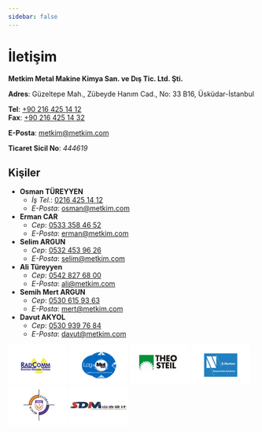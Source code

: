```yaml
---
sidebar: false
---
```


# İletişim

**Metkim Metal Makine Kimya San. ve Dış Tic. Ltd. Şti.**

<GoogleMaps/>

**Adres**: Güzeltepe Mah., Zübeyde Hanım Cad., No: 33 B16, Üsküdar-İstanbul

**Tel**: [+90 216 425 14 12](tel:+902164251412)  
**Fax**: [+90 216 425 14 32](tel:+902164251432)

**E-Posta**: <metkim@metkim.com>

**Ticaret Sicil No**: *444619*

## Kişiler

- **Osman TÜREYYEN**
  - *İş Tel.*: [0216 425 14 12](tel:+902164251412)
  - *E-Posta*: <osman@metkim.com>
- **Erman CAR**
  - *Cep*: [0533 358 46 52](tel:+905333584652)
  - *E-Posta*: <erman@metkim.com>
- **Selim ARGUN**
  - *Cep*: [0532 453 96 26](tel:+905324539626)
  - *E-Posta*: <selim@metkim.com>
- **Ali Türeyyen**
  - *Cep*: [0542 827 68 00](tel:+905428276800)
  - *E-Posta*: <ali@metkim.com>
- **Semih Mert ARGUN**
  - *Cep*: [0530 615 93 63](tel:+905306159363)
  - *E-Posta*: <mert@metkim.com>
- **Davut AKYOL**
  - *Cep*: [0530 939 76 84](tel:+905309397684)
  - *E-Posta*: <davut@metkim.com>

[![RadComm Logo](/images/radcomm.jpg)](https://www.radcommsystems.com/)
![LogMet Logo](/images/logmet.png)
[![TheoSteil Logo](/images/theosteil.jpg)](https://www.steil.de/)
[![SNorton Logo](/images/snorton.jpg)](https://www.s-norton.com/)
[![Jiwanram Logo](/images/jiwan.jpg)](http://jiwan.com/)
[![SDM Logo](/images/sdm.jpg)](http://en.sdmecl.com/)
